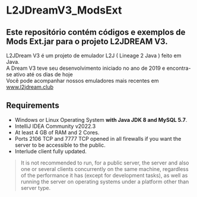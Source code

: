 # L2JDreamV3_ModsExt

Este repositório contém códigos e exemplos de Mods Ext.jar para o projeto L2JDREAM V3.
---
L2JDream V3 é um projeto de emulador L2J ( Lineage 2 Java ) feito em Java.<br>
A Dream V3 teve seu desenvolvimento iniciado no ano de 2019 e encontra-se ativo até os dias de hoje<br>
Você pode acompanhar nossos emuladores mais recentes em www.l2jdream.club

Requirements
---
- Windows or Linux Operating System **with Java JDK 8 and MySQL 5.7**.
- IntelliJ IDEA Community v2022.3
- At least 4 GB of RAM and 2 Cores.
- Ports 2106 TCP and 7777 TCP opened in all firewalls if you want the server to be accessible to the public.
- Interlude client fully updated.

> It is not recommended to run, for a public server, the server and also one or several clients concurrently on the same machine, regardless of the performance it has (except for development tasks), as well as running the server on operating systems under a platform other than server type.
